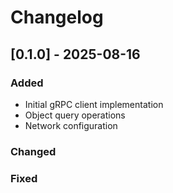 # Changelog

## [0.1.0] - 2025-08-16
### Added
- Initial gRPC client implementation
- Object query operations
- Network configuration

### Changed

### Fixed